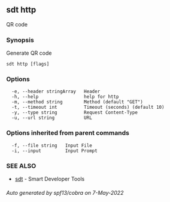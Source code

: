 ## sdt http

QR code

### Synopsis

Generate QR code

```
sdt http [flags]
```

### Options

```
  -e, --header stringArray   Header
  -h, --help                 help for http
  -m, --method string        Method (default "GET")
  -t, --timeout int          Timeout (seconds) (default 10)
  -y, --type string          Request Content-Type
  -u, --url string           URL
```

### Options inherited from parent commands

```
  -f, --file string   Input File
  -i, --input         Input Prompt
```

### SEE ALSO

* [sdt](sdt.md)	 - Smart Developer Tools

###### Auto generated by spf13/cobra on 7-May-2022
